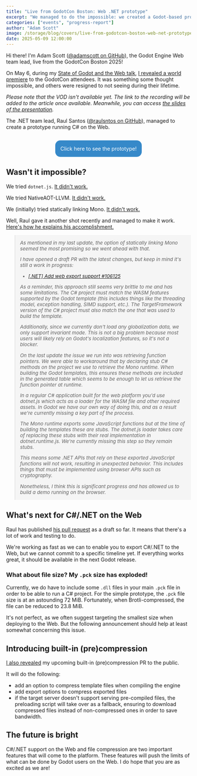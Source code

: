 ```yaml
---
title: "Live from GodotCon Boston: Web .NET prototype"
excerpt: "We managed to do the impossible: we created a Godot-based prototype for the Web that runs .NET! Come and try it!"
categories: ["events", "progress-report"]
author: "Adam Scott"
image: /storage/blog/covers/live-from-godotcon-boston-web-net-prototype.webp
date: 2025-05-09 12:00:00
---
```


<style>
.godot-dotnet-web-link {
  margin: 2em auto;
  display: block;
  width: max-content;
  background-color: rgb(54, 137, 201);
  text-decoration: none;
  border-radius: 1em;
  color: white;
  padding: 1em;
  box-shadow: var(--more-shadow);
}
blockquote {
  font-size: 95%;
  padding: 1em;
  background-color: rgba(0, 0, 0, 0.03);
}
blockquote p, blockquote ul li {
  font-style: italic;
}
blockquote p:first-child {
  margin-top: 0;
}
blockquote p:last-child {
  margin-bottom: 0;
}
</style>

Hi there! I'm Adam Scott ([@adamscott on GitHub](https://github.com/adamscott)), the Godot Engine Web team lead, live from the GodotCon Boston 2025!

On May 6, during my [State of Godot and the Web talk](https://talks.godotengine.org/godotcon-us-2025/talk/UCLFXR/), [I revealed a world premiere](https://slides.com/scottmada/state-of-the-godot-and-the-web-2025/#/35/2) to the GodotCon attendees. It was something some thought impossible, and others were resigned to not seeing during their lifetime.

_Please note that the VOD isn't available yet. The link to the recording will be added to the article once available. Meanwhile, you can access [the slides of the presentation](https://slides.com/scottmada/state-of-the-godot-and-the-web-2025)._

The .NET team lead, Raul Santos ([@raulsntos on GitHub](https://github.com/raulsntos)), managed to create a prototype running C# on the Web.

<div>
  <a href="https://lab.godotengine.org/godot-dotnet-web/" class="godot-dotnet-web-link" target="_blank">
    <span>Click here to see the prototype!</span>
  </a>
</div>


## Wasn't it impossible?

We tried `dotnet.js`. [It didn't work.](https://github.com/godotengine/godot/issues/70796#issuecomment-2524834258)

We tried NativeAOT-LLVM. [It didn't work.](https://github.com/godotengine/godot/issues/70796#issuecomment-2524834258)

We (initially) tried statically linking Mono. [It didn't work.](https://github.com/godotengine/godot/issues/70796#issuecomment-2524834258)

Well, Raul gave it another shot recently and managed to make it work. [Here's how he explains his accomplishment.](https://github.com/godotengine/godot/issues/70796#issuecomment-2855430724)

> As mentioned in my last update, the option of statically linking Mono seemed the most promising so we went ahead with that.
>
> I have opened a draft PR with the latest changes, but keep in mind it's still a work in progress:
>
> - [\[.NET\] Add web export support #106125](https://github.com/godotengine/godot/pull/106125)
>
> As a reminder, this approach still seems very brittle to me and has some limitations. The C# project must match the WASM features supported by the Godot template (this includes things like the threading model, exception handling, SIMD support, etc.). The TargetFramework version of the C# project must also match the one that was used to build the template.
>
> Additionally, since we currently don't load any globalization data, we only support invariant mode. This is not a big problem because most users will likely rely on Godot's localization features, so it's not a blocker.
>
> On the last update the issue we run into was retrieving function pointers. We were able to workaround that by declaring stub C# methods on the project we use to retrieve the Mono runtime. When building the Godot templates, this ensures these methods are included in the generated table which seems to be enough to let us retrieve the function pointer at runtime.
>
> In a regular C# application built for the web platform you'd use dotnet.js which acts as a loader for the WASM file and other required assets. In Godot we have our own way of doing this, and as a result we're currently missing a key part of the process.
>
> The Mono runtime exports some JavaScript functions but at the time of building the templates these are stubs. The dotnet.js loader takes care of replacing these stubs with their real implementation in dotnet.runtime.js. We're currently missing this step so they remain stubs.
>
> This means some .NET APIs that rely on these exported JavaScript functions will not work, resulting in unexpected behavior. This includes things that must be implemented using browser APIs such as cryptography.
>
> Nonetheless, I think this is significant progress and has allowed us to build a demo running on the browser.


## What's next for C\#/.NET on the Web
Raul has published [his pull request](https://github.com/godotengine/godot/pull/106125) as a draft so far. It means that there's a lot of work and testing to do.

We're working as fast as we can to enable you to export C#/.NET to the Web, but we cannot commit to a specific timeline yet. If everything works great, it should be available in the next Godot release.

### What about file size? My `.pck` size has exploded!
Currently, we do have to include some `.dll` files in your main `.pck` file in order to be able to run a C# project. For the simple prototype, the `.pck` file size is at an astounding 72 MiB. Fortunately, when Brotli-compressed, the file can be reduced to 23.8 MiB.

It's not perfect, as we often suggest targeting the smallest size when deploying to the Web. But the following announcement should help at least somewhat concerning this issue.


## Introducing built-in (pre)compression

[I also revealed](https://slides.com/scottmada/state-of-the-godot-and-the-web-2025/#/41) my upcoming built-in (pre)compression PR to the public.

It will do the following:
- add an option to compress template files when compiling the engine
- add export options to compress exported files
- if the target server doesn't support serving pre-compiled files, the preloading script will take over as a fallback, ensuring to download compressed files instead of non-compressed ones in order to save bandwidth.

## The future is bright

C#/.NET support on the Web and file compression are two important features that will come to the platform. These features will push the limits of what can be done by Godot users on the Web. I do hope that you are as excited as we are!
